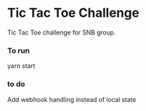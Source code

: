 # Tic Tac Toe Challenge

Tic Tac Toe challenge for SNB group.

### To run

yarn start

### to do

Add webhook handling instead of local state
